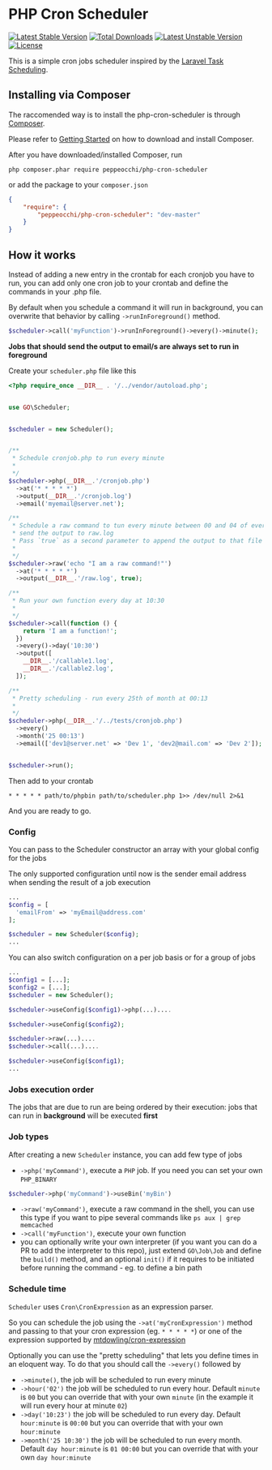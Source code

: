 PHP Cron Scheduler
==

[![Latest Stable Version](https://poser.pugx.org/peppeocchi/php-cron-scheduler/v/stable)](https://packagist.org/packages/peppeocchi/php-cron-scheduler) [![Total Downloads](https://poser.pugx.org/peppeocchi/php-cron-scheduler/downloads)](https://packagist.org/packages/peppeocchi/php-cron-scheduler) [![Latest Unstable Version](https://poser.pugx.org/peppeocchi/php-cron-scheduler/v/unstable)](https://packagist.org/packages/peppeocchi/php-cron-scheduler) [![License](https://poser.pugx.org/peppeocchi/php-cron-scheduler/license)](https://packagist.org/packages/peppeocchi/php-cron-scheduler)

This is a simple cron jobs scheduler inspired by the [Laravel Task Scheduling](http://laravel.com/docs/5.1/scheduling).

## Installing via Composer
The raccomended way is to install the php-cron-scheduler is through [Composer](https://getcomposer.org/).

Please refer to [Getting Started](https://getcomposer.org/doc/00-intro.md) on how to download and install Composer.

After you have downloaded/installed Composer, run

`php composer.phar require peppeocchi/php-cron-scheduler`

or add the package to your `composer.json`
```json
{
    "require": {
        "peppeocchi/php-cron-scheduler": "dev-master"
    }
}
```

## How it works
Instead of adding a new entry in the crontab for each cronjob you have to run, you can add only one cron job to your crontab and define the commands in your .php file.

By default when you schedule a command it will run in background, you can overwrite that behavior by calling `->runInForeground()` method.
```php
$scheduler->call('myFunction')->runInForeground()->every()->minute();
```

**Jobs that should send the output to email/s are always set to run in foreground**

Create your `scheduler.php` file like this
```php
<?php require_once __DIR__ . '/../vendor/autoload.php';


use GO\Scheduler;


$scheduler = new Scheduler();


/**
 * Schedule cronjob.php to run every minute
 *
 */
$scheduler->php(__DIR__.'/cronjob.php')
  ->at('* * * * *')
  ->output(__DIR__.'/cronjob.log')
  ->email('myemail@server.net');

/**
 * Schedule a raw command to tun every minute between 00 and 04 of every hour,
 * send the output to raw.log
 * Pass `true` as a second parameter to append the output to that file
 *
 */
$scheduler->raw('echo "I am a raw command!"')
  ->at('* * * * *')
  ->output(__DIR__.'/raw.log', true);

/**
 * Run your own function every day at 10:30
 *
 */
$scheduler->call(function () {
    return 'I am a function!';
  })
  ->every()->day('10:30')
  ->output([
    __DIR__.'/callable1.log',
    __DIR__.'/callable2.log',
  ]);

/**
 * Pretty scheduling - run every 25th of month at 00:13
 *
 */
$scheduler->php(__DIR__.'/../tests/cronjob.php')
  ->every()
  ->month('25 00:13')
  ->email(['dev1@server.net' => 'Dev 1', 'dev2@mail.com' => 'Dev 2']);


$scheduler->run();
```

Then add to your crontab

````
* * * * * path/to/phpbin path/to/scheduler.php 1>> /dev/null 2>&1
````

And you are ready to go.

### Config
You can pass to the Scheduler constructor an array with your global config for the jobs

The only supported configuration until now is the sender email address when sending the result of a job execution

```php
...
$config = [
  'emailFrom' => 'myEmail@address.com'
];

$scheduler = new Scheduler($config);
...
```

You can also switch configuration on a per job basis or for a group of jobs

```php
...
$config1 = [...];
$config2 = [...];
$scheduler = new Scheduler();

$scheduler->useConfig($config1)->php(...)....

$scheduler->useConfig($config2);

$scheduler->raw(...)....
$scheduler->call(...)....

$scheduler->useConfig($config1);
...
```

### Jobs execution order
The jobs that are due to run are being ordered by their execution: jobs that can run in **background** will be executed **first**


### Job types
After creating a new `Scheduler` instance, you can add few type of jobs
- `->php('myCommand')`, execute a `PHP` job. If you need you can set your own `PHP_BINARY`
```php
$scheduler->php('myCommand')->useBin('myBin')
```
- `->raw('myCommand')`, execute a raw command in the shell, you can use this type if you want to pipe several commands like `ps aux | grep memcached`
- `->call('myFunction')`, execute your own function
- you can optionally write your own interpreter (if you want you can do a PR to add the interpreter to this repo), just extend `GO\Job\Job` and define the `build()` method, and an optional `init()` if it requires to be initiated before running the command - eg. to define a bin path

### Schedule time
`Scheduler` uses `Cron\CronExpression` as an expression parser.

So you can schedule the job using the `->at('myCronExpression')` method and passing to that your cron expression (eg. `* * * * *`) or one of the expression supported by [mtdowling/cron-expression](https://github.com/mtdowling/cron-expression)

Optionally you can use the "pretty scheduling" that lets you define times in an eloquent way. To do that you should call the `->every()` followed by
- `->minute()`, the job will be scheduled to run every minute
- `->hour('02')` the job will be scheduled to run every hour. Default `minute` is `00` but you can override that with your own `minute` (in the example it will run every hour at minute `02`)
- `->day('10:23')` the job will be scheduled to run every day. Default `hour:minute` is `00:00` but you can override that with your own `hour:minute`
- `->month('25 10:30')` the job will be scheduled to run every month. Default `day hour:minute` is `01 00:00` but you can override that with your own `day hour:minute`
